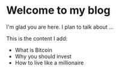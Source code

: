 # Welcome to my blog

I'm glad you are here. I plan to talk about ...


This is the content I add:
- What is Bitcoin
- Why you should invest
- How to live like a millionaire
